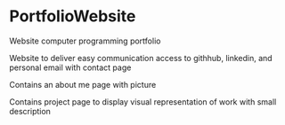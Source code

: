 # PortfolioWebsite
Website computer programming portfolio

Website to deliver easy communication access to
githhub, linkedin, and personal email with contact page

Contains an about me page with picture

Contains project page to display visual representation of work
with small description
